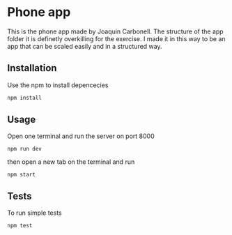 # Phone app

This is the phone app made by Joaquin Carbonell. The structure of the app folder it is definetly overkilling for the exercise. I made it in this way to be an app that can be scaled easily and in a structured way. 

## Installation

Use the npm to install depencecies

```bash
npm install
```

## Usage

Open one terminal and run the server on port 8000

```pyhton
npm run dev
```
then open a new tab on the terminal and run

```pyhton
npm start
```

## Tests

To run simple tests

```pyhton
npm test
```

